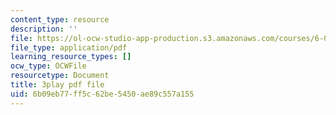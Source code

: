 ```yaml
---
content_type: resource
description: ''
file: https://ol-ocw-studio-app-production.s3.amazonaws.com/courses/6-0001-introduction-to-computer-science-and-programming-in-python-fall-2016/6b09eb77ff5c62be5450ae89c557a155_lniF6ys2CIk.pdf
file_type: application/pdf
learning_resource_types: []
ocw_type: OCWFile
resourcetype: Document
title: 3play pdf file
uid: 6b09eb77-ff5c-62be-5450-ae89c557a155
---
```

